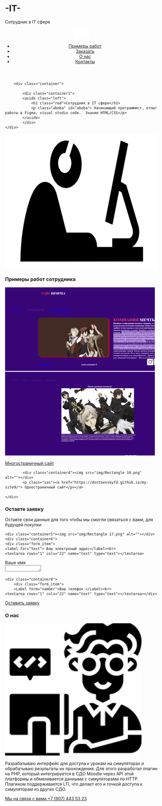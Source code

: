 # -IT-
Сотрудник в IT сфере
<!DOCTYPE html>
<html lang="ru">
<head>
    <meta charset="UTF-8">
    <meta http-equiv="X-UA-Compatible" content="IE=edge">
    <meta name="viewport" content="width=device-width, initial-scale=1.0">
    <title>Сотрудник в IT сфере</title>
    <link rel="preconnect" href="https://fonts.googleapis.com">
<link rel="preconnect" href="https://fonts.gstatic.com" crossorigin>
<link href="https://fonts.googleapis.com/css2?family=Sen&display=swap" rel="stylesheet">
<link rel="stylesheet" href="boba.css">
<link rel="stylesheet" href="and.css">
  
</head>
<body>
        <div class="wrapper">
    <div class="block">
        <header class="header">
            <div class="navbar"> 
                <a href="./биба.html" class="logo">
                    <img src="img/MENU.svg" alt="logo">
                </a>
                <nav class="navbar-nav"></nav>
            <div class="navbar-contacts"></div>
                <nav class="navbar-nav">
                    <ul class="navbar-menu">
                        <li class="navbar-item">
                            <a href="#whil" class="navbar-link">Примеры работ</a>
                        </li>
                        <li class="navbar-item">
                            <a href="#fan" class="navbar-link">Заказать</a>
                        </li>
                        <li class="navbar-item">
                            <a href="#fotn" class="navbar-link">О нас</a>
                        </li>
                        <li class="navbar-item">
                            <a href="#rit" class="navbar-link">Контакты</a>
                        </li>
                    </ul>
                </nav>
            </div>
        </header>
        
        <div class="container">
            
            <div class="container1">
            <aside class="left">
                <h1 class="red">Сотрудник в IT сфере</h1>
                <p class="aboba" id="aboba"> Начинающий программист, отпыт работы в Figma, visual studio code.  Знание HTML/CSS</p>
            </aside>
            </div>        
    </div>       
            
<div class="container21">
    <div class="container3"><img src="img/Mask group (1).png" alt=""></div>
                    
                    
</div>
<div class="block2">
    <div class="container44">
        <aside class="left">
<h3 class="whil"><a id="whil"> Примеры работ сотрудника</a></h3>
<div class="container65"><img src="img/Rectangle 11.png" alt=""></div>
<div class="container66"><img src="img/Rectangle 12.png" alt=""></div>
<p class="pup"><a href="https://dostoevskyfd.github.io/mimi/"> Многостраничный сайт</a></p>
        </aside>
        
            <div class="container4"><img src="img/Rectangle 10.png" alt=""></div>
            <p class="sas"><a href="https://dostoevskyfd.github.io/my-site9/"> Одностраничный сайт</p></a>
        
    </div>
</div>
<div class="blok3">
    <aside class="left">
        <h3 class="fan" id="fan">Оставте заявку</h3> 
        <p class="debil">Оставте свои данные для того чтобы мы смогли связаться с вами, для будущей покупки </p> 
    </aside>

    <div class="container5"><img src="img/Rectangle 17.png" alt=""></div>
    <div class="container6">
    <div class="form_item"> 
    <label for="text"> Ваш электроный адрес</label><br>
    <textarea rows="1" cols="22" name="text" type="text"></textarea>
</div>
</div>
    <div class="container7">
        <div class="form_item">
           <label for="name"> Ваше имя </label><br>
           <textarea rows="1" cols="12" name="text" type="text"></textarea></div></div>
           
    <div class="container8">
        <div class="form_item">
        <Label form="namber">Ваш телефон </Label><br>
    <textarea rows="1" cols="22" name="text" type="text"></textarea></div>
</div>
    <div class="container9"><p class="rot"><a href="#"> Оставить заявку </a> </p></div>
</div>

<div class="container10"></div>
<div class="blok4">
    <aside class="left">
        <h3 class="fotn" id="fotn"> О нас</h3>
        <div class="container11"><img src="img/Rectangle 20.png" alt=""></div> 
        <p class="rer">Разрабатываю интерфейс для доступа к урокам на симуляторах и обрабатываю результаты их прохождения. Для этого разработал плагин на PHP, который интегрируется в СДО Moodle через API этой платформы и обменивается данными с симуляторами по HTTP. Плагином поддерживается LTI, что делает его и точкой доступа к симуляторам из других СДО.</p>
    </aside>
</div>
            </div>     
        </div>
        <footer>
           <a href="rit" id="rit"> Мы на связи с вами +7 (907) 443 53 23</a> 
        </footer>
    </div>
    
</body>
</html>
